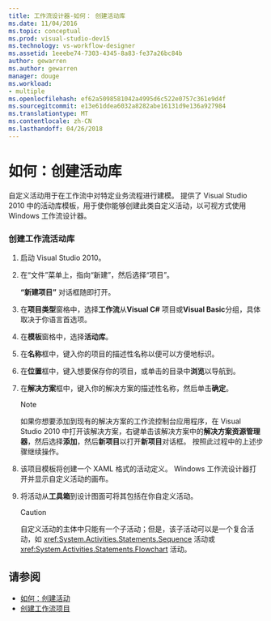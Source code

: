 ```yaml
---
title: 工作流设计器-如何： 创建活动库
ms.date: 11/04/2016
ms.topic: conceptual
ms.prod: visual-studio-dev15
ms.technology: vs-workflow-designer
ms.assetid: 1eeebe74-7303-4345-8a83-fe37a26bc84b
author: gewarren
ms.author: gewarren
manager: douge
ms.workload:
- multiple
ms.openlocfilehash: ef62a5098581042a4995d6c522e0757c361e9d4f
ms.sourcegitcommit: e13e61ddea6032a8282abe16131d9e136a927984
ms.translationtype: MT
ms.contentlocale: zh-CN
ms.lasthandoff: 04/26/2018
---
```

# <a name="how-to-create-an-activity-library"></a>如何：创建活动库
自定义活动用于在工作流中对特定业务流程进行建模。 提供了 Visual Studio 2010 中的活动库模板，用于使你能够创建此类自定义活动，以可视方式使用 Windows 工作流设计器。

### <a name="to-create-a-workflow-activity-library"></a>创建工作流活动库

1.  启动 Visual Studio 2010。

2.  在“文件”菜单上，指向“新建”，然后选择“项目”。

     **“新建项目”** 对话框随即打开。

3.  在**项目类型**窗格中，选择**工作流**从**Visual C#** 项目或**Visual Basic**分组，具体取决于你语言首选项。

4.  在**模板**窗格中，选择**活动库**。

5.  在**名称**框中，键入你的项目的描述性名称以便可以方便地标识。

6.  在**位置**框中，键入想要保存你的项目，或单击的目录中**浏览**以导航到。

7.  在**解决方案**框中，键入你的解决方案的描述性名称，然后单击**确定**。

    > [!NOTE]
    > 如果你想要添加到现有的解决方案的工作流控制台应用程序，在 Visual Studio 2010 中打开该解决方案，右键单击该解决方案中的**解决方案资源管理器**，然后选择**添加**，然后**新项目**以打开**新项目**对话框。 按照此过程中的上述步骤继续操作。

8.  该项目模板将创建一个 XAML 格式的活动定义。 Windows 工作流设计器打开并显示自定义活动的画布。

9. 将活动从**工具箱**到设计图面可将其包括在你自定义活动。

    > [!CAUTION]
    > 自定义活动的主体中只能有一个子活动；但是，该子活动可以是一个复合活动，如 <xref:System.Activities.Statements.Sequence> 活动或 <xref:System.Activities.Statements.Flowchart> 活动。

## <a name="see-also"></a>请参阅

- [如何：创建活动](/dotnet/framework/windows-workflow-foundation/how-to-create-an-activity)
- [创建工作流项目](../workflow-designer/creating-a-workflow-project.md)
